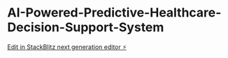 # AI-Powered-Predictive-Healthcare-Decision-Support-System

[Edit in StackBlitz next generation editor ⚡️](https://stackblitz.com/~/github.com/ssecgroup/AI-Powered-Predictive-Healthcare-Decision-Support-System)